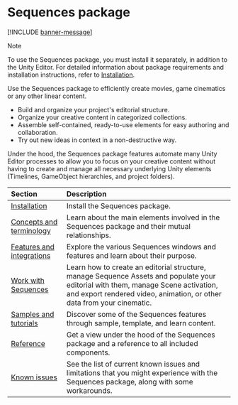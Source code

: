 # Sequences package

[!INCLUDE [banner-message](banner-message.md)]

>[!NOTE]
>To use the Sequences package, you must install it separately, in addition to the Unity Editor. For detailed information about package requirements and installation instructions, refer to [Installation](installation.md).

Use the Sequences package to efficiently create movies, game cinematics or any other linear content.

* Build and organize your project's editorial structure.
* Organize your creative content in categorized collections.
* Assemble self-contained, ready-to-use elements for easy authoring and collaboration.
* Try out new ideas in context in a non-destructive way.

Under the hood, the Sequences package features automate many Unity Editor processes to allow you to focus on your creative content without having to create and manage all necessary underlying Unity elements (Timelines, GameObject hierarchies, and project folders).

| Section | Description |
| :--- | :--- |
| [Installation](installation.md) | Install the Sequences package. |
| [Concepts and terminology](concepts.md) | Learn about the main elements involved in the Sequences package and their mutual relationships. |
| [Features and integrations](features.md) | Explore the various Sequences windows and features and learn about their purpose. |
| [Work with Sequences](work-with-sequences.md) | Learn how to create an editorial structure, manage Sequence Assets and populate your editorial with them, manage Scene activation, and export rendered video, animation, or other data from your cinematic. |
| [Samples and tutorials](samples.md) | Discover some of the Sequences features through sample, template, and learn content. |
| [Reference](reference.md) | Get a view under the hood of the Sequences package and a reference to all included components. |
| [Known issues](known-issues.md) | See the list of current known issues and limitations that you might experience with the Sequences package, along with some workarounds. |

